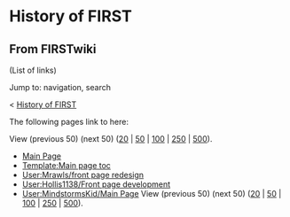 # History of FIRST

## From FIRSTwiki

(List of links)

Jump to: navigation, search

< [History of FIRST](/index.php?title=History_of_FIRST&redirect=no "History
of FIRST")

The following pages link to here:

View (previous 50) (next 50) ([20](/index.php?title=Special:Whatlinkshere/History_of_FIRST&limit=20&from=0 "Special:Whatlinkshere/History of FIRST") | [50](/index.php?title=Special:Whatlinkshere/History_of_FIRST&limit=50&from=0 "Special:Whatlinkshere/History of FIRST") | [100](/index.php?title=Special:Whatlinkshere/History_of_FIRST&limit=100&from=0 "Special:Whatlinkshere/History of FIRST") | [250](/index.php?title=Special:Whatlinkshere/History_of_FIRST&limit=250&from=0 "Special:Whatlinkshere/History of FIRST") | [500](/index.php?title=Special:Whatlinkshere/History_of_FIRST&limit=500&from=0 "Special:Whatlinkshere/History of FIRST")).

- [Main Page](Main_Page "Main Page")
- [Template:Main page toc](Template:Main_page_toc "Template:Main page toc")
- [User:Mrawls/front page redesign](User:Mrawls/front_page_redesign "User:Mrawls/front page redesign")
- [User:Hollis1138/Front page development](User:Hollis1138/Front_page_development "User:Hollis1138/Front page development")
- [User:MindstormsKid/Main Page](User:MindstormsKid/Main_Page "User:MindstormsKid/Main Page") View (previous 50) (next 50) ([20](/index.php?title=Special:Whatlinkshere/History_of_FIRST&limit=20&from=0 "Special:Whatlinkshere/History of FIRST") | [50](/index.php?title=Special:Whatlinkshere/History_of_FIRST&limit=50&from=0 "Special:Whatlinkshere/History of FIRST") | [100](/index.php?title=Special:Whatlinkshere/History_of_FIRST&limit=100&from=0 "Special:Whatlinkshere/History of FIRST") | [250](/index.php?title=Special:Whatlinkshere/History_of_FIRST&limit=250&from=0 "Special:Whatlinkshere/History of FIRST") | [500](/index.php?title=Special:Whatlinkshere/History_of_FIRST&limit=500&from=0 "Special:Whatlinkshere/History of FIRST")).
